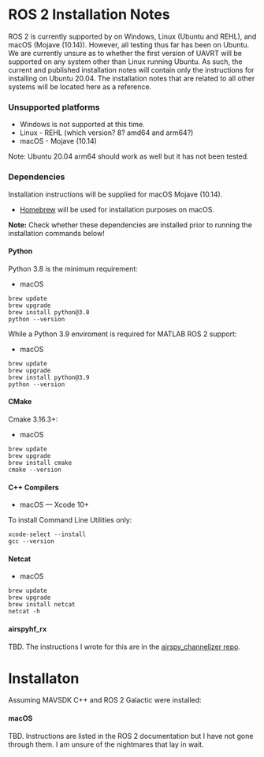 # ROS 2 Installation Notes 

ROS 2 is currently supported by on Windows, Linux (Ubuntu and REHL), and macOS (Mojave (10.14)). 
However, all testing thus far has been on Ubuntu. We are currently unsure as to whether the 
first version of UAVRT will be supported on any system other than Linux running Ubuntu. 
As such, the current and published installation notes will contain only the instructions for 
installing on Ubuntu 20.04. The installation notes that are related to all other systems 
will be located here as a reference. 

### Unsupported platforms

- Windows is not supported at this time.
- Linux - REHL (which version? 8? amd64 and arm64?)
- macOS - Mojave (10.14)

Note: Ubuntu 20.04 arm64 should work as well but it has not been tested. 

### Dependencies

Installation instructions will be supplied for macOS Mojave (10.14).

- [Homebrew](https://brew.sh/) will be used for installation purposes on macOS.

**Note:** Check whether these dependencies are installed prior to running the installation commands below!

#### Python

Python 3.8 is the minimum requirement:

- macOS

```
brew update
brew upgrade
brew install python@3.8
python --version
```

While a Python 3.9 enviroment is required for MATLAB ROS 2 support:

- macOS

```
brew update
brew upgrade
brew install python@3.9
python --version
```

#### CMake

Cmake 3.16.3+:

- macOS

```
brew update
brew upgrade
brew install cmake
cmake --version
```

#### C++ Compilers

- macOS — Xcode 10+

To install Command Line Utilities only:

```
xcode-select --install
gcc --version
```

#### Netcat

- macOS

```
brew update
brew upgrade
brew install netcat
netcat -h
```

#### airspyhf_rx

TBD. The instructions I wrote for this are in the [airspy_channelizer repo](https://github.com/dynamic-and-active-systems-lab/airspyhf_channelize#installing-airspyhf_rx). 

# Installaton 

Assuming MAVSDK C++ and ROS 2 Galactic were installed: 

#### macOS

TBD. Instructions are listed in the ROS 2 documentation but I have not gone through them. I am unsure of the nightmares that lay in wait. 
